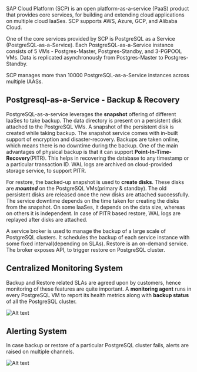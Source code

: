 SAP Cloud Platform (SCP) is an open platform-as-a-service (PaaS) product that provides core services, for building and extending cloud applications on multiple cloud IaaSes. SCP supports AWS, Azure, GCP, and Alibaba Cloud.

>
One of the core services provided by SCP is PostgreSQL as a Service (PostgreSQL-as-a-Service). Each PostgreSQL-as-a-Service instance consists of 5 VMs - Postgres-Master, Postgres-Standby, and 3-PGPOOL VMs. Data is replicated asynchronously from Postgres-Master to Postgres-Standby.

SCP manages more than 10000 PostgreSQL-as-a-Service instances across multiple IAASs.

## Postgresql-as-a-Service - Backup & Recovery
PostgreSQL-as-a-service leverages the **snapshot** offering of different IaaSes to take backup. The data directory is present on a persistent disk attached to the PostgreSQL VMs. A snapshot of the persistent disk is created while taking backup. The snapshot service comes with in-built support of encryption and disaster-recovery. Backups are taken online, which means there is no downtime during the backup. One of the main advantages of physical backup is that it can support **Point-In-Time-Recovery**(PITR). This helps in recovering the database to any timestamp or a particular transaction ID. WAL logs are archived on cloud-provided storage service, to support PITR.

For restore, the backed-up snapshot is used to **create disks**. These disks are **_mounted_** on the PostgreSQL VMs(primary & standby). The old persistent disks are released once the new disks are attached successfully. The service downtime depends on the time taken for creating the disks from the snapshot. On some IaaSes, it depends on the data size, whereas on others it is independent. In case of PITR based restore, WAL logs are replayed after disks are attached.

A service broker is used to manage the backup of a large scale of PostgreSQL clusters. It schedules the backup of each service instance with some fixed interval(depending on SLAs). Restore is an on-demand service. The broker exposes API, to trigger restore on PostgreSQL cluster.

## Centralized Monitoring System
Backup and Restore related SLAs are agreed upon by customers, hence monitoring of these features are quite important. A **monitoring agent** runs in every PostgreSQL VM to report its health metrics along with **backup status** of all the PostgreSQL cluster.

![Alt text](https://github.com/akashkumar58/pgconf/blob/master/backupStatus.png "Backup Status")

## Alerting System
In case backup or restore of a particular PostgreSQL cluster fails, alerts are raised on multiple channels.

![Alt text](https://github.com/akashkumar58/pgconf/blob/master/backupAlert.png "Backup Alert")

